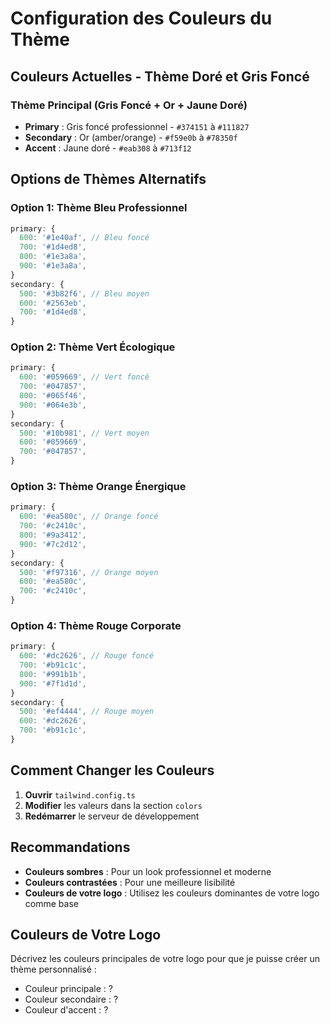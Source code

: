 # Configuration des Couleurs du Thème

## Couleurs Actuelles - Thème Doré et Gris Foncé

### Thème Principal (Gris Foncé + Or + Jaune Doré)
- **Primary** : Gris foncé professionnel - `#374151` à `#111827`
- **Secondary** : Or (amber/orange) - `#f59e0b` à `#78350f`  
- **Accent** : Jaune doré - `#eab308` à `#713f12`

## Options de Thèmes Alternatifs

### Option 1: Thème Bleu Professionnel
```typescript
primary: {
  600: '#1e40af', // Bleu foncé
  700: '#1d4ed8',
  800: '#1e3a8a',
  900: '#1e3a8a',
}
secondary: {
  500: '#3b82f6', // Bleu moyen
  600: '#2563eb',
  700: '#1d4ed8',
}
```

### Option 2: Thème Vert Écologique
```typescript
primary: {
  600: '#059669', // Vert foncé
  700: '#047857',
  800: '#065f46',
  900: '#064e3b',
}
secondary: {
  500: '#10b981', // Vert moyen
  600: '#059669',
  700: '#047857',
}
```

### Option 3: Thème Orange Énergique
```typescript
primary: {
  600: '#ea580c', // Orange foncé
  700: '#c2410c',
  800: '#9a3412',
  900: '#7c2d12',
}
secondary: {
  500: '#f97316', // Orange moyen
  600: '#ea580c',
  700: '#c2410c',
}
```

### Option 4: Thème Rouge Corporate
```typescript
primary: {
  600: '#dc2626', // Rouge foncé
  700: '#b91c1c',
  800: '#991b1b',
  900: '#7f1d1d',
}
secondary: {
  500: '#ef4444', // Rouge moyen
  600: '#dc2626',
  700: '#b91c1c',
}
```

## Comment Changer les Couleurs

1. **Ouvrir** `tailwind.config.ts`
2. **Modifier** les valeurs dans la section `colors`
3. **Redémarrer** le serveur de développement

## Recommandations

- **Couleurs sombres** : Pour un look professionnel et moderne
- **Couleurs contrastées** : Pour une meilleure lisibilité
- **Couleurs de votre logo** : Utilisez les couleurs dominantes de votre logo comme base

## Couleurs de Votre Logo

Décrivez les couleurs principales de votre logo pour que je puisse créer un thème personnalisé :

- Couleur principale : ?
- Couleur secondaire : ?
- Couleur d'accent : ?

